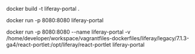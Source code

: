 docker build -t liferay-portal .

docker run -p 8080:8080 liferay-portal

docker run -p 8080:8080 --name liferay-portal -v /home/developer/workspace/vagrantfiles-dockerfiles/liferay/legacy/7.1.3-ga4/react-portlet:/opt/liferay/react-portlet liferay-portal
